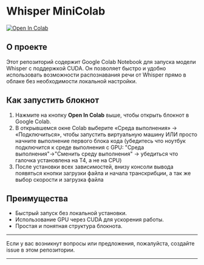 # Whisper MiniColab

[![Open In Colab](https://colab.research.google.com/assets/colab-badge.svg)](https://colab.research.google.com/github/Leon-Av/whisper_minicolab/blob/main/whisper_cuda.ipynb)

## О проекте

Этот репозиторий содержит Google Colab Notebook для запуска модели Whisper с поддержкой CUDA. Он позволяет быстро и удобно использовать возможности распознавания речи от Whisper прямо в облаке без необходимости локальной настройки.

## Как запустить блокнот

1. Нажмите на кнопку **Open In Colab** выше, чтобы открыть блокнот в Google Colab.
2. В открывшемся окне Colab выберите «Среда выполнения» → «Подключиться», чтобы запустить виртуальную машину ИЛИ просто начните выполнение первого блока кода (убедитесь что ноутбук подключится к среде выполнения с GPU: "Среда выполнения"→"Сменить среду выполнения" → убедиться что галочка установлена на T4, а не на CPU)
3. После установки всех зависимостей, внизу консоли вывода появяться кнопки загрузки файла и начала транскрибции, а так же выбор скорости и загрузка файла

## Преимущества

- Быстрый запуск без локальной установки.
- Использование GPU через CUDA для ускорения работы.
- Простая и понятная структура блокнота.

---

Если у вас возникнут вопросы или предложения, пожалуйста, создайте issue в этом репозитории.

---
